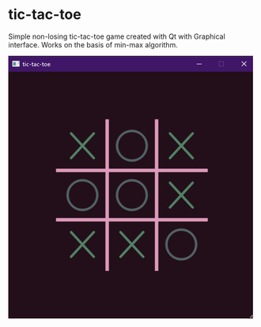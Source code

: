 # tic-tac-toe

Simple non-losing tic-tac-toe game created with Qt with Graphical interface. Works on the basis of min-max algorithm.

![screenshot](Capture.png)
